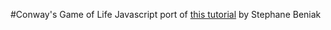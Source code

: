 #Conway's Game of Life
Javascript port of [this tutorial](http://gamedev.tutsplus.com/tutorials/implementation/creating-life-conways-game-of-life/) by Stephane Beniak